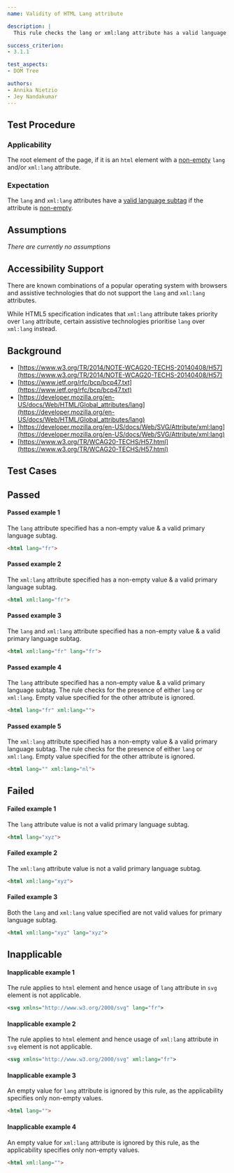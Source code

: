 ```yaml
---
name: Validity of HTML Lang attribute

description: |
  This rule checks the lang or xml:lang attribute has a valid language subtag.

success_criterion:
- 3.1.1

test_aspects:
- DOM Tree

authors:
- Annika Nietzio
- Jey Nandakumar
---
```


## Test Procedure

### Applicability

The root element of the page, if it is an `html` element with a [non-empty](#non-empty) `lang` and/or `xml:lang` attribute.

### Expectation

The `lang` and `xml:lang` attributes have a [valid language subtag](#valid-language-subtag) if the attribute is [non-empty](#non-empty).

## Assumptions

*There are currently no assumptions*

## Accessibility Support

There are known combinations of a popular operating system with browsers and assistive technologies that do not support the `lang` and `xml:lang` attributes.

While HTML5 specification indicates that `xml:lang` attribute takes priority over `lang` attribute, certain assistive technologies prioritise `lang` over `xml:lang` instead.

## Background

- [https://www.w3.org/TR/2014/NOTE-WCAG20-TECHS-20140408/H57](https://www.w3.org/TR/2014/NOTE-WCAG20-TECHS-20140408/H57)
- [https://www.ietf.org/rfc/bcp/bcp47.txt](https://www.ietf.org/rfc/bcp/bcp47.txt)
- [https://developer.mozilla.org/en-US/docs/Web/HTML/Global_attributes/lang](https://developer.mozilla.org/en-US/docs/Web/HTML/Global_attributes/lang)
- [https://developer.mozilla.org/en-US/docs/Web/SVG/Attribute/xml:lang](https://developer.mozilla.org/en-US/docs/Web/SVG/Attribute/xml:lang)
- [https://www.w3.org/TR/WCAG20-TECHS/H57.html](https://www.w3.org/TR/WCAG20-TECHS/H57.html)

## Test Cases

## Passed

#### Passed example 1

The `lang` attribute specified has a non-empty value & a valid primary language subtag.

```html
<html lang="fr">
```

#### Passed example 2

The `xml:lang` attribute specified has a non-empty value & a valid primary language subtag.

```html
<html xml:lang="fr">
```

#### Passed example 3

The `lang` and `xml:lang` attribute specified has a non-empty value & a valid primary language subtag.

```html
<html xml:lang="fr" lang="fr">
```

#### Passed example 4

The `lang` attribute specified has a non-empty value & a valid primary language subtag. The rule checks for the presence of either `lang` or `xml:lang`. Empty value specified for the other attribute is ignored.

```html
<html lang="fr" xml:lang="">
```

#### Passed example 5

The `xml:lang` attribute specified has a non-empty value & a valid primary language subtag. The rule checks for the presence of either `lang` or `xml:lang`. Empty value specified for the other attribute is ignored.

```html
<html lang="" xml:lang="nl">
```

## Failed

#### Failed example 1

The `lang` attribute value is not a valid primary language subtag.

```html
<html lang="xyz">
```

#### Failed example 2

The `xml:lang` attribute value is not a valid primary language subtag.

```html
<html xml:lang="xyz">
```

#### Failed example 3

Both the `lang` and `xml:lang` value specified are not valid values for primary language subtag.

```html
<html xml:lang="xyz" lang="xyz">
```

## Inapplicable

#### Inapplicable example 1

The rule applies to `html` element and hence usage of `lang` attribute in `svg` element is not applicable.

```svg
<svg xmlns="http://www.w3.org/2000/svg" lang="fr">
```

#### Inapplicable example 2

The rule applies to `html` element and hence usage of `xml:lang` attribute in `svg` element is not applicable.

```svg
<svg xmlns="http://www.w3.org/2000/svg" xml:lang="fr">
```

#### Inapplicable example 3

An empty value for `lang` attribute is ignored by this rule, as the applicability specifies only non-empty values.

```html
<html lang="">
```

#### Inapplicable example 4

An empty value for `xml:lang` attribute is ignored by this rule, as the applicability specifies only non-empty values.

```html
<html xml:lang="">
```
